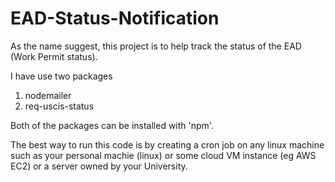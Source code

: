 # EAD-Status-Notification
As the name suggest, this project is to help track the status of the EAD (Work Permit status). 

I have use two packages

1. nodemailer
2. req-uscis-status

Both of the packages can be installed with 'npm'.  

The best way to run this code is by creating a cron job on any linux machine such as your personal machie (linux) or some cloud VM instance (eg AWS EC2) or a server owned by your University.

